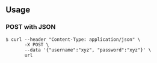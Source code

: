 ## Usage
### POST with JSON
```
$ curl --header "Content-Type: application/json" \
       -X POST \
       --data '{"username":"xyz", "password":"xyz"}' \
       url
```

